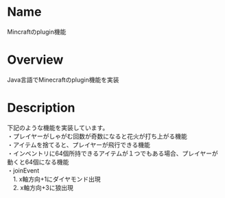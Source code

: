 # Name
Mincraftのplugin機能

# Overview
Java言語でMinecraftのplugin機能を実装

# Description
下記のような機能を実装しています。</br>
・プレイヤーがしゃがむ回数が奇数になると花火が打ち上がる機能</br>
・アイテムを捨てると、プレイヤーが飛行できる機能</br>
・インベントリに64個所持できるアイテムが１つでもある場合、プレイヤーが動くと64個になる機能</br>
・joinEvent</br>
　1. x軸方向+1にダイヤモンド出現</br>
　2. x軸方向+3に狼出現</br>
